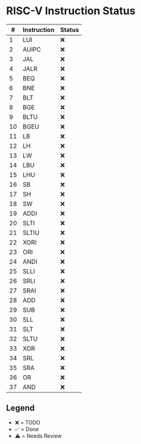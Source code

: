 # RISC-V Instruction Status

| #  | Instruction | Status |
|----|-------------|--------|
| 1  | LUI         | ❌ |
| 2  | AUIPC       | ❌ |
| 3  | JAL         | ❌ |
| 4  | JALR        | ❌ |
| 5  | BEQ         | ❌ |
| 6  | BNE         | ❌ |
| 7  | BLT         | ❌ |
| 8  | BGE         | ❌ |
| 9  | BLTU        | ❌ |
| 10 | BGEU        | ❌ |
| 11 | LB          | ❌ |
| 12 | LH          | ❌ |
| 13 | LW          | ❌ |
| 14 | LBU         | ❌ |
| 15 | LHU         | ❌ |
| 16 | SB          | ❌ |
| 17 | SH          | ❌ |
| 18 | SW          | ❌ |
| 19 | ADDI        | ❌ |
| 20 | SLTI        | ❌ |
| 21 | SLTIU       | ❌ |
| 22 | XORI        | ❌ |
| 23 | ORI         | ❌ |
| 24 | ANDI        | ❌ |
| 25 | SLLI        | ❌ |
| 26 | SRLI        | ❌ |
| 27 | SRAI        | ❌ |
| 28 | ADD         | ❌ |
| 29 | SUB         | ❌ |
| 30 | SLL         | ❌ |
| 31 | SLT         | ❌ |
| 32 | SLTU        | ❌ |
| 33 | XOR         | ❌ |
| 34 | SRL         | ❌ |
| 35 | SRA         | ❌ |
| 36 | OR          | ❌ |
| 37 | AND         | ❌ |

## Legend
- ❌ = TODO
- ✅ = Done
- ⚠️ = Needs Review
